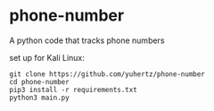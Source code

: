 # phone-number
A python code that tracks phone numbers

set up for Kali Linux:
```
git clone https://github.com/yuhertz/phone-number
cd phone-number
pip3 install -r requirements.txt
python3 main.py
```
